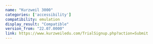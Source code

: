 ```yaml
---
name: "Kurzweil 3000"
categories: ['accessibility']
compatibility: emulation
display_result: "Compatible"
version_from: "22.07.0000"
link: https://www.kurzweiledu.com/TrialSignup.php?action=Submit
---
```


